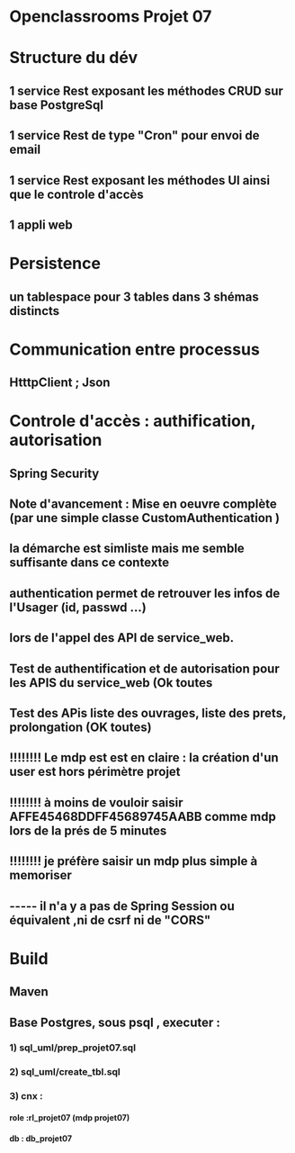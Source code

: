# Openclassrooms Projet 07

# Structure du dév
## 1 service Rest  exposant les méthodes CRUD sur base PostgreSql 
## 1 service Rest  de type "Cron" pour envoi de email 
## 1 service Rest  exposant les méthodes UI ainsi que le controle d'accès 
## 1 appli web 

# Persistence  
## un tablespace pour 3 tables dans 3 shémas distincts

# Communication entre processus 
## HtttpClient ;  Json

# Controle d'accès : authification, autorisation
## Spring Security 
## Note d'avancement : Mise en oeuvre complète (par une simple classe CustomAuthentication )
## la démarche est simliste mais me semble suffisante dans ce contexte 
## authentication permet de retrouver les infos de l'Usager (id, passwd ...) 
## lors de l'appel des API de service_web.
## Test de  authentification et de autorisation pour les APIS du service_web (Ok toutes
## Test des APis  liste des ouvrages, liste des prets, prolongation (OK toutes)
## !!!!!!!! Le mdp est est en claire : la création d'un user est hors périmètre projet
## !!!!!!!! à moins de vouloir saisir AFFE45468DDFF45689745AABB comme mdp lors de la prés de 5 minutes
## !!!!!!!! je préfère saisir  un mdp plus simple à memoriser
## ----- il n'a y a pas de Spring Session ou équivalent ,ni de csrf ni de "CORS"

# Build 
## Maven 

## Base Postgres, sous psql , executer :
### 1) sql_uml/prep_projet07.sql
### 2) sql_uml/create_tbl.sql
### 3) cnx : 
#### role :rl_projet07 (mdp projet07)
#### db : db_projet07


